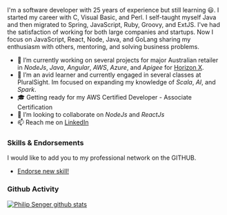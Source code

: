 I'm a software developer with 25 years of experience but still learning 😃. I started my career with C, Visual Basic, and Perl. I self-taught myself Java and then migrated to  Spring, JavaScript, Ruby, Groovy, and ExtJS. I've had the satisfaction of working for both large companies and startups. Now I focus on JavaScript, React, Node, Java, and GoLang sharing my enthusiasm with others, mentoring, and solving business problems.

- 🔭  I’m currently working on several projects for major Australian retailer in *NodeJs*, *Java*, *Angular*, *AWS*, *Azure*, and *Apigee* for [Horizon X](https://horizonx.com.au/).
- 🌱  I’m an avid learner and currently engaged in several classes at PluralSight. Im focused on expanding my knowledge of *Scala*, *AI*, and *Spark*.
- 🎓  Getting ready for my AWS Certified Developer - Associate Certification 
- 👯  I’m looking to collaborate on *NodeJs* and *ReactJs*
- 📫  Reach me on [LinkedIn](https://www.linkedin.com/in/philipsenger/)

<!--START_SECTION:endorsements-->
### Skills & Endorsements
  
I would like to add you to my professional network on the GITHUB.

  <ul>
  
  <li><a href="https://github.com/psenger/psenger/issues/new?assignees=&labels=&template=endorsement-template.md&title=Endorse%3A+SKILL_HERE">Endorse new skill!</a></li>
  </ul>
  <!--END_SECTION:endorsements-->

### Github Activity

[![Philip Senger github stats](https://github-readme-stats.vercel.app/api?username=psenger)](https://github.com/anuraghazra/github-readme-stats)

